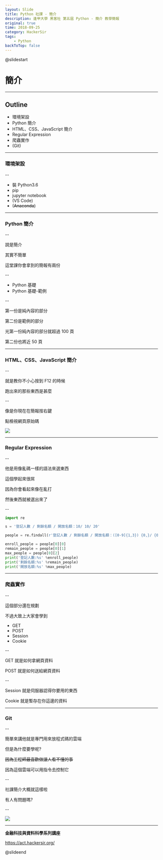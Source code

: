 ```yaml
---
layout: Slide
title: Python 社課 - 簡介
description: 逢甲大學 黑客社 第五屆 Python - 簡介 教學簡報
original: true
time: 2018-09-25
category: HackerSir
tags:
    - Python
backToTop: false
---
```


@slidestart

# 簡介

---

## Outline

+ 環境架設
+ Python 簡介
+ HTML、CSS、JavaScript 簡介
+ Regular Expression
+ 爬蟲實作
+ (Git)

---

### 環境架設

--

+ 裝 Python3.6
+ pip
+ jupyter notebook
+ (VS Code)
+ (~~Anaconda~~)

---

### Python 簡介

--

說是簡介

其實不簡單

這堂課你會拿到的簡報有兩份

--

+ Python 基礎
+ Python 基礎-範例

--

第一份是純內容的部分

第二份是範例的部分

光第一份純內容的部分就超過 100 頁

<!-- .element: class="fragment" data-fragment-index="1" -->

第二份也將近 50 頁

<!-- .element: class="fragment" data-fragment-index="2" -->

---

### HTML、CSS、JavaScript 簡介

--

就是教你不小心按到 F12 的時候

跑出來的那些東西是甚麼

--

像是你現在在簡報按右鍵

點檢視網頁原始碼

![](1.png)

---

### Regular Expression

--

他是用像亂碼一樣的語法來選東西

這個學起來很屌

因為你會看起來像在亂打

然後東西就被選出來了

--

```python
import re

s = '登記人數 / 剩餘名額 / 開放名額：10/ 10/ 20'

people = re.findall(r'登記人數 / 剩餘名額 / 開放名額：([0-9]{1,3}) {0,}/ {0,}([0-9]{1,3}) {0,}/ {0,}([0-9]{1,3})', s)

enroll_people = people[0][0]
remain_people = people[0][1]
max_people = people[0][2]
print('登記人數:%s' %enroll_people)
print('剩餘名額:%s' %remain_people)
print('開放名額:%s' %max_people)
```

---

### 爬蟲實作

--

這個部分還在規劃

不過大致上大家會學到

+ GET
+ POST
+ Session
+ Cookie

--

GET 就是如何拿網頁資料

POST 就是如何送給網頁資料

--

Session 就是伺服器認得你要用的東西

Cookie 就是暫存在你這邊的資料

---

### Git

--

簡單來講他就是專門用來放程式碼的雲端

但是為什麼要學呢?

~~因為工程師最喜歡做讓人看不懂的事~~

因為這個雲端可以用指令去控制它

--

社課簡介大概就這樣啦

有人有問題嗎?

--

![](2.png)

---

**金融科技與資料科學系列講座**

https://act.hackersir.org/

@slideend
